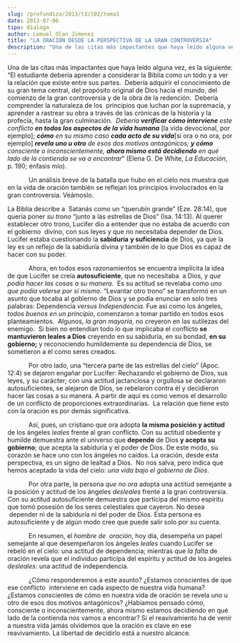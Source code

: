 ```yaml
---
slug: /profundiza/2013/t3/l02/tema1
date: 2013-07-06
tipo: dialoga
author: Lemuel Olan Jimenez
title: "LA ORACIÓN DESDE LA PERSPECTIVA DE LA GRAN CONTROVERSIA"
description: "Una de las citas más impactantes que haya leído alguna vez, es la siguiente:  “El estudiante debería aprender a considerar la Biblia como un todo y a ver la  relación que existe entre sus partes. Debería adquirir el conocimiento de su  gran tema central, del propósito original..."
---
```


Una de las citas más impactantes que haya leído alguna vez, es la siguiente: “El estudiante debería aprender a considerar la Biblia como un todo y a ver la relación que existe entre sus partes.  Debería adquirir el conocimiento de su gran tema central, del propósito original de Dios hacia el mundo, del comienzo de la gran controversia y de la obra de la redención.  Debería comprender la naturaleza de los  principios que luchan por la supremacía, y aprender a rastrear su obra a través de las crónicas de la historia y la profecía, hasta la gran culminación.  _Debería **verificar cómo interviene** este conflicto **en todos los aspectos de la vida humana**_ [la vida devocional, por ejemplo]; **_cómo_** _en su mismo caso **cada acto de su vida**_[si ora o no ora, por ejemplo] **_revela uno u otro_** _de esos dos motivos antagónicos; **y cómo** consciente o inconscientemente, **ahora mismo está decidiendo**_ _en qué lado de la contienda se va a encontrar_” (Elena G. De White, _La Educación_, p. 190; énfasis mío).

            Un análisis breve de la batalla que hubo en el cielo nos muestra que en la vida de oración también se reflejan los principios involucrados en la gran controversia. Veámoslo.

La Biblia describe a  Satanás como un “querubín grande” (Eze. 28:14), que quería poner _su trono_ “junto a las estrellas de Dios” (Isa. 14:13). Al querer establecer otro trono, Lucifer dio a entender que no estaba de acuerdo con el gobierno  divino, con sus leyes y que no necesitaba depender de Dios. Lucifer estaba cuestionando la **sabiduría** **y suficiencia** de Dios, ya que la ley es un reflejo de la sabiduría divina y también de lo que Dios es capaz de hacer con su poder.

            Ahora, en todos esos razonamientos se encuentra implícita la idea de que Lucifer se creía **autosuficiente**, que no necesitaba  a Dios, y _que podía hacer las cosas a su manera_.  Es su actitud se revelaba como _uno que podía valerse por sí mismo._ “Levantar otro trono” se transformó en un asunto que tocaba al gobierno de Dios y se podía enunciar en solo tres palabras: Dependencia _versus Independencia._ Fue así como los ángeles, _todos buenos en un principio_, comenzaron a tomar partido en todos esos planteamientos.  Algunos, _la gran mayoría_, no creyeron en las sutilezas del enemigo.  Si bien no entendían todo lo que implicaba el conflicto **se mantuvieron leales a Dios** creyendo en su sabiduría, en su bondad, **en su gobierno;** y reconociendo humildemente su dependencia de Dios, se sometieron a él como seres creados.

            Por otro lado, una “tercera parte de las estrellas del cielo” (Apoc. 12:4) se dejaron engañar por Lucifer: Rechazando el gobierno de Dios, sus leyes, y su carácter; con una actitud jactanciosa y orgullosa se declararon autosuficientes, se alejaron de Dios, se rebelaron contra él y decidieron hacer las cosas a su manera. A partir de aquí es como vemos el desarrollo de un conflicto de proporciones extraordinarias.  La relación que tiene esto con la oración es por demás significativa.

            Así, pues, un cristiano que ora adopta **la misma posición y actitud** de los ángeles _leales_ frente al gran conflicto. Con su actitud obediente y humilde demuestra ante el universo que **depende** de Dios **y acepta su gobierno**; que acepta la sabiduría y el poder de Dios. De este modo, su corazón se hace uno con los ángeles no caídos. La oración, desde esta perspectiva, es un signo de lealtad a Dios.  No nos salva, pero indica que hemos aceptado la vida del cielo: _una vida bajo el gobierno de Dios_.

            Por otra parte, la persona _que no ora_ adopta una actitud semejante a la posición y actitud de los ángeles _desleales_ frente a la gran controversia. Con su actitud autosuficiente demuestra que participa del mismo espíritu que tomó posesión de los seres celestiales que cayeron. No desea  depender ni de la sabiduría ni del poder de Dios. Esta persona es autosuficiente y de algún modo cree que puede salir solo por su cuenta.

            En resumen, el _hombre de  oración_, hoy día, desempeña un papel semejante al que desempeñaron los ángeles _leales_ cuando Lucifer se rebeló en el cielo: una actitud de dependencia; mientras que _la falta_ de oración revela que el individuo participa del espíritu y actitud de los ángeles _desleales:_ una actitud de independencia.

            ¿Cómo responderemos a este asunto? ¿Estamos conscientes de que ese conflicto  interviene en cada aspecto de nuestra vida humana? ¿Estamos conscientes de cómo en nuestra vida de oración se revela uno u otro de esos dos motivos antagónicos? ¿Habíamos pensado cómo, consciente o inconscientemente, ahora mismo estamos decidiendo en qué lado de la contienda nos vamos a encontrar? Si el reavivamiento ha de venir a nuestra vida jamás olvidemos que la oración es clave en ese reavivamiento. La libertad de decidirlo está a nuestro alcance.
